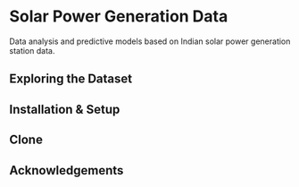 # Solar Power Generation Data

Data analysis and predictive models based on Indian solar power generation station data.

Exploring the Dataset
---

Installation & Setup
---

Clone
---

Acknowledgements
---
